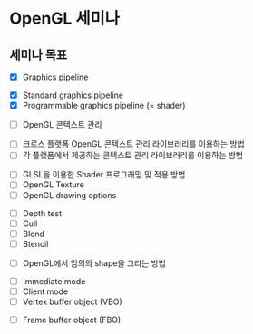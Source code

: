 # OpenGL 세미나

## 세미나 목표
- [x] Graphics pipeline
 * [x] Standard graphics pipeline
 * [x] Programmable graphics pipeline (= shader)
- [ ] OpenGL 콘텍스트 관리
 * [ ] 크로스 플랫폼 OpenGL 콘텍스트 관리 라이브러리를 이용하는 방법
 * [ ] 각 플랫폼에서 제공하는 콘텍스트 관리 라이브러리를 이용하는 방법
- [ ] GLSL을 이용한 Shader 프로그래밍 및 적용 방법
- [ ] OpenGL Texture
- [ ] OpenGL drawing options
 * [ ] Depth test
 * [ ] Cull
 * [ ] Blend
 * [ ] Stencil
- [ ] OpenGL에서 임의의 shape을 그리는 방법
 * [ ] Immediate mode
 * [ ] Client mode
 * [ ] Vertex buffer object (VBO)
- [ ] Frame buffer object (FBO)
